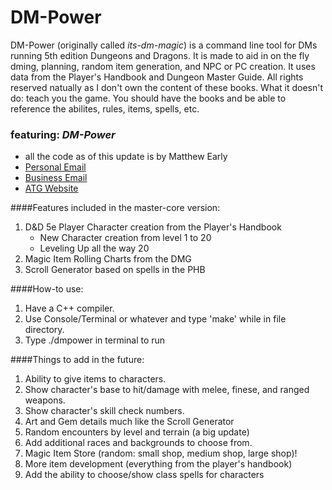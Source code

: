 # DM-Power
DM-Power (originally called _its-dm-magic_) is a command line tool for DMs running 5th edition Dungeons and Dragons. It is made to aid in on the fly dming, planning, random item generation, and NPC or PC creation. It uses data from the Player's Handbook and Dungeon Master Guide. All rights reserved natually as I don't own the content of these books. What it doesn't do: teach you the game. You should have the books and be able to reference the abilites, rules, items, spells, etc.

### featuring: *DM-Power*

* all the code as of this update is by Matthew Early
* [Personal Email](matthewjearly@gmail.com)
* [Business Email](athenstechgiants@gmail.com)
* [ATG Website](www.athenstechgiants.com)

####Features included in the master-core version:

1. D&D 5e Player Character creation from the Player's Handbook
    * New Character creation from level 1 to 20
    * Leveling Up all the way 20
2. Magic Item Rolling Charts from the DMG
3. Scroll Generator based on spells in the PHB

####How-to use:

1. Have a C++ compiler.
2. Use Console/Terminal or whatever and type 'make' while in file directory.
3. Type ./dmpower in terminal to run

####Things to add in the future:

1. Ability to give items to characters.
2. Show character's base to hit/damage with melee, finese, and ranged weapons.
3. Show character's skill check numbers.
4. Art and Gem details much like the Scroll Generator
5. Random encounters by level and terrain (a big update)
6. Add additional races and backgrounds to choose from.
7. Magic Item Store (random: small shop, medium shop, large shop)!
8. More item development (everything from the player's handbook)
9. Add the ability to choose/show class spells for characters
